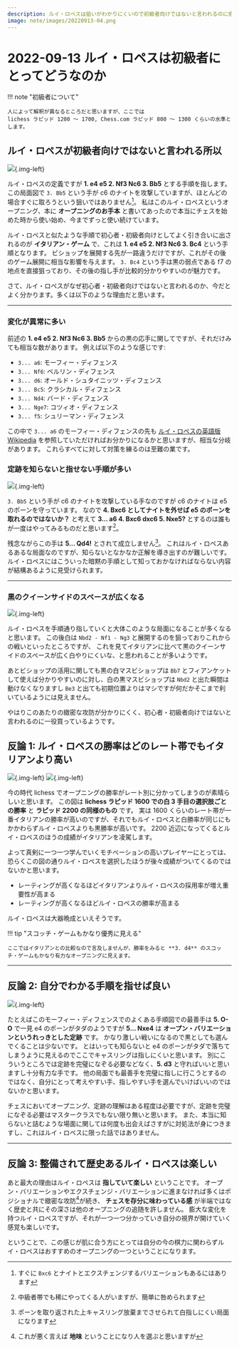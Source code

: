 ```yaml
---
description: ルイ・ロペスは狙いがわかりにくいので初級者向けではないと言われるのに感じたことを書きます。
image: note/images/20220913-04.png
---
```


# 2022-09-13 ルイ・ロペスは初級者にとってどうなのか

!!! note "初級者について"

    人によって解釈が異なるところだと思いますが、ここでは
    lichess ラピッド 1200 ～ 1700, Chess.com ラピッド 800 ～ 1300 くらいの水準とします。

## ルイ・ロペスが初級者向けではないと言われる所以

![](./images/20220913-01.png){.img-left}

ルイ・ロペスの定義ですが **1. e4 e5 2. Nf3 Nc6 3. Bb5** とする手順を指します。
この局面図で `3. Bb5` という手が c6 のナイトを攻撃していますが、ほとんどの場合すぐに取ろうという狙いではありません[^1]。
私はこのルイ・ロペスというオープニング、本に **オープニングのお手本** と書いてあったので本当にチェスを始めた時から使い始め、今までずっと使い続けています。

ルイ・ロペスと似たような手順で初心者・初級者向けとしてよく引き合いに出されるのが **イタリアン・ゲーム** で、これは
**1. e4 e5 2. Nf3 Nc6 3. Bc4** という手順となります。
ビショップを展開する先が一路違うだけですが、これがその後のゲーム展開に相当な影響を与えます。
`3. Bc4` という手は黒の弱点である f7 の地点を直接狙っており、その後の指し手が比較的分かりやすいのが魅力です。

さて、ルイ・ロペスがなぜ初心者・初級者向けではないと言われるのか、今だとよく分かります。多くは以下のような理由だと思います。

---

### 変化が異常に多い

前述の **1. e4 e5 2. Nf3 Nc6 3. Bb5** からの黒の応手に関してですが、それだけみても相当な数があります。
例えば以下のような感じです:

* `3... a6`: モーフィー・ディフェンス
* `3... Nf6`: ベルリン・ディフェンス
* `3... d6`: オールド・シュタイニッツ・ディフェンス
* `3... Bc5`: クラシカル・ディフェンス
* `3... Nd4`: バード・ディフェンス
* `3... Nge7`: コツィオ・ディフェンス
* `3... f5`: シュリーマン・ディフェンス

この中で `3... a6` のモーフィー・ディフェンスの先も
[ルイ・ロペスの英語版 Wikipedia](https://en.wikipedia.org/wiki/Ruy_Lopez#Morphy_Defence:_alternatives_to_Closed_Defence)
を参照していただければお分かりになるかと思いますが、相当な分岐があります。
これらすべてに対して対策を練るのは至難の業です。

### 定跡を知らないと指せない手順が多い

![](./images/20220913-02.png){.img-left}

`3. Bb5` という手が c6 のナイトを攻撃している手なのですが c6 のナイトは e5 のポーンを守っています。
なので **4. Bxc6 としてナイトを外せば e5 のポーンを取れるのではないか？** と考えて
**3... a6 4. Bxc6 dxc6 5. Nxe5?** とするのは誰もが一度はやってみるものだと思います[^2]。 

残念ながらこの手は **5... Qd4!** とされて成立しません[^3]。
これはルイ・ロペスあるあるな局面なのですが、知らないとなかなか正解を導き出すのが難しいです。
ルイ・ロペスにはこういった暗黙の手順として知っておかなければならない内容が結構あるように見受けられます。

---

### 黒のクイーンサイドのスペースが広くなる

![](./images/20220913-03.png){.img-left}

ルイ・ロペスを手順通り指していくと大体このような局面になることが多くなると思います。
この後白は `Nbd2 - Nf1 - Ng3` と展開するのを狙っておりこれからの戦いといったところですが、
これを見てイタリアンに比べて黒のクイーンサイドのスペースが広く白やりにくいな、と思われることが多いようです。

あとビショップの活用に関しても黒の白マスビショップは `Bb7` とフィアンケットして使えば分かりやすいのに対し、白の黒マスビショップは
`Nbd2` と出た瞬間は動けなくなりますし `Be3` と出ても初期位置よりはマシですが何だかそこまで利いているようには見えません。

やはりこのあたりの緻密な攻防が分かりにくく、初心者・初級者向けではないと言われるのに一役買っているようです。

## 反論 1: ルイ・ロペスの勝率はどのレート帯でもイタリアンより高い

![](./images/20220913-04.png){.img-left}
![](./images/20220913-05.png){.img-left}

今の時代 lichess でオープニングの勝率がレート別に分かってしまうのが素晴らしいと思います。
この図は **lichess ラピッド 1600 での白 3 手目の選択肢ごとの勝率** と **ラピッド 2200 の同様のもの** です。
実は 1600 くらいのレート帯が一番イタリアンの勝率が高いのですが、それでもルイ・ロペスと白勝率が同じにもかかわらずルイ・ロペスよりも黒勝率が高いです。
2200 近辺になってくるとルイ・ロペスのほうの成績がイタリアンを凌駕します。

よって真剣に一つ一つ学んでいくモチベーションの高いプレイヤーにとっては、恐らくこの図の通りルイ・ロペスを選択したほうが後々成績がついてくるのではないかと思います。

* レーティングが高くなるほどイタリアンよりルイ・ロペスの採用率が増え重要性が高まる
* レーティングが高くなるほどルイ・ロペスの勝率が高まる

ルイ・ロペスは大器晩成といえそうです。

!!! tip "スコッチ・ゲームもかなり優秀に見える"

    ここではイタリアンとの比較なので言及しませんが、勝率をみると **3. d4** のスコッチ・ゲームもかなり有力なオープニングに見えます。

---

## 反論 2: 自分でわかる手順を指せば良い

![](./images/20220913-06.png){.img-left}

たとえばこのモーフィー・ディフェンスでのよくある手順図での最善手は **5. O-O** で一見 e4 のポーンがタダのようですが
**5... Nxe4** は **オープン・バリエーションというれっきとした定跡** です。
かなり激しい戦いになるので黒としても選んでくることは少ないです。
とはいっても知らないと e4 のポーンがタダで落ちてしまうように見えるのでここでキャスリングは指しにくいと思います。
別にこういうところでは定跡を完璧になぞる必要などなく、**5. d3** と守ればいいと思いますし十分有力な手です。
他の局面でも最善手を完璧に指しに行こうとするのではなく、自分にとって考えやすい手、指しやすい手を選んでいけばいいのではないかと思います。

チェスにおいてオープニング、定跡の理解はある程度は必要ですが、定跡を完璧になぞる必要はマスタークラスでもない限り無いと思います。
また、本当に知らないと詰むような場面に関しては何度も出会えばさすがに対処法が身につきますし、これはルイ・ロペスに限った話ではありません。

---

## 反論 3: 整備されて歴史あるルイ・ロペスは楽しい

あと最大の理由はルイ・ロペスは **指していて楽しい** ということです。
オープン・バリエーションやエクスチェンジ・バリエーションに進まなければ多くはポジショナルで緻密な攻防[^4]が続き、
**チェスを存分に味わっている感** が半端ではなく歴史と共にその深さは他のオープニングの追随を許しません。
膨大な変化を持つルイ・ロペスですが、それが一つ一つ分かっていき自分の視界が開けていく感覚も楽しいです。

ということで、この感じが肌に合う方にとっては自分の今の棋力に関わらずルイ・ロペスはおすすめのオープニングの一つということになります。

[^1]: すぐに `Bxc6` とナイトとエクスチェンジするバリエーションもあるにはあります
[^2]: 中級者帯でも稀にやってくる人がいますが、簡単に咎められます
[^3]: ポーンを取り返された上キャスリング放棄までさせられて白指しにくい局面になります
[^4]: これが悪く言えば **地味** ということになり人を選ぶと思いますが
